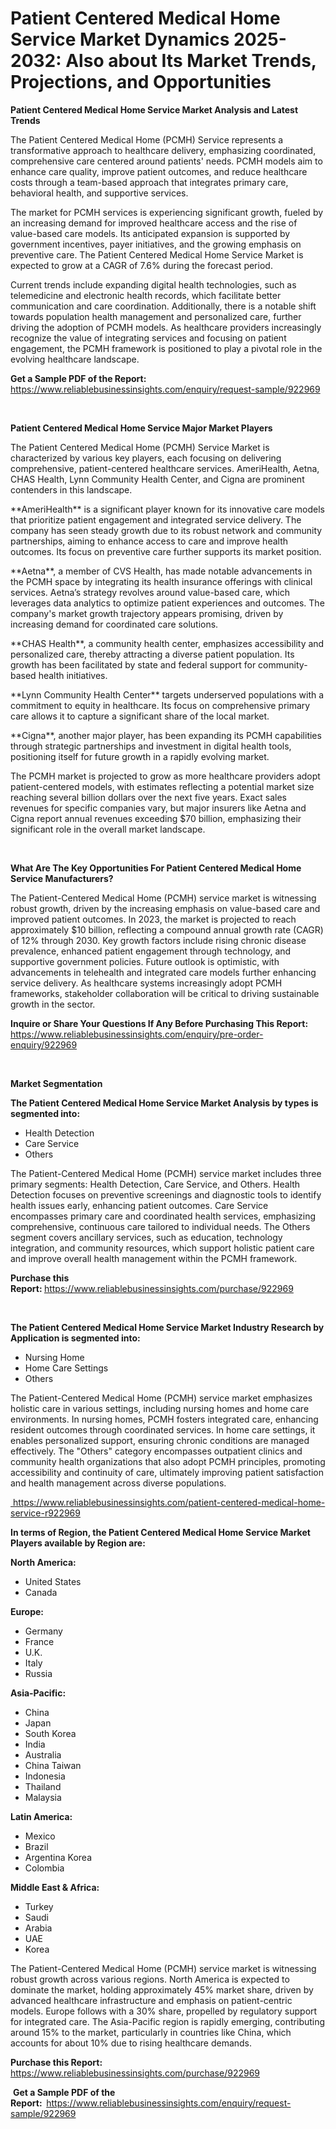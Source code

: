 <p><h1>Patient Centered Medical Home Service Market Dynamics 2025-2032: Also about Its Market Trends, Projections, and Opportunities</h1></p><p><strong>Patient Centered Medical Home Service Market Analysis and Latest Trends</strong></p>
<p><p>The Patient Centered Medical Home (PCMH) Service represents a transformative approach to healthcare delivery, emphasizing coordinated, comprehensive care centered around patients' needs. PCMH models aim to enhance care quality, improve patient outcomes, and reduce healthcare costs through a team-based approach that integrates primary care, behavioral health, and supportive services. </p><p>The market for PCMH services is experiencing significant growth, fueled by an increasing demand for improved healthcare access and the rise of value-based care models. Its anticipated expansion is supported by government incentives, payer initiatives, and the growing emphasis on preventive care. The Patient Centered Medical Home Service Market is expected to grow at a CAGR of 7.6% during the forecast period. </p><p>Current trends include expanding digital health technologies, such as telemedicine and electronic health records, which facilitate better communication and care coordination. Additionally, there is a notable shift towards population health management and personalized care, further driving the adoption of PCMH models. As healthcare providers increasingly recognize the value of integrating services and focusing on patient engagement, the PCMH framework is positioned to play a pivotal role in the evolving healthcare landscape.</p></p>
<p><strong>Get a Sample PDF of the Report:&nbsp;</strong> <a href="https://www.reliablebusinessinsights.com/enquiry/request-sample/922969?utm_campaign=3094&utm_medium=2&utm_source=Github&utm_content=ia&utm_term=18042025&utm_id=patient-centered-medical-home-service">https://www.reliablebusinessinsights.com/enquiry/request-sample/922969</a></p>
<p>&nbsp;</p>
<p><strong>Patient Centered Medical Home Service Major Market Players</strong></p>
<p><p>The Patient Centered Medical Home (PCMH) Service Market is characterized by various key players, each focusing on delivering comprehensive, patient-centered healthcare services. AmeriHealth, Aetna, CHAS Health, Lynn Community Health Center, and Cigna are prominent contenders in this landscape.</p><p>**AmeriHealth** is a significant player known for its innovative care models that prioritize patient engagement and integrated service delivery. The company has seen steady growth due to its robust network and community partnerships, aiming to enhance access to care and improve health outcomes. Its focus on preventive care further supports its market position.</p><p>**Aetna**, a member of CVS Health, has made notable advancements in the PCMH space by integrating its health insurance offerings with clinical services. Aetna’s strategy revolves around value-based care, which leverages data analytics to optimize patient experiences and outcomes. The company's market growth trajectory appears promising, driven by increasing demand for coordinated care solutions.</p><p>**CHAS Health**, a community health center, emphasizes accessibility and personalized care, thereby attracting a diverse patient population. Its growth has been facilitated by state and federal support for community-based health initiatives. </p><p>**Lynn Community Health Center** targets underserved populations with a commitment to equity in healthcare. Its focus on comprehensive primary care allows it to capture a significant share of the local market.</p><p>**Cigna**, another major player, has been expanding its PCMH capabilities through strategic partnerships and investment in digital health tools, positioning itself for future growth in a rapidly evolving market.</p><p>The PCMH market is projected to grow as more healthcare providers adopt patient-centered models, with estimates reflecting a potential market size reaching several billion dollars over the next five years. Exact sales revenues for specific companies vary, but major insurers like Aetna and Cigna report annual revenues exceeding $70 billion, emphasizing their significant role in the overall market landscape.</p></p>
<p>&nbsp;</p>
<p><strong>What Are The Key Opportunities For Patient Centered Medical Home Service Manufacturers?</strong></p>
<p><p>The Patient-Centered Medical Home (PCMH) service market is witnessing robust growth, driven by the increasing emphasis on value-based care and improved patient outcomes. In 2023, the market is projected to reach approximately $10 billion, reflecting a compound annual growth rate (CAGR) of 12% through 2030. Key growth factors include rising chronic disease prevalence, enhanced patient engagement through technology, and supportive government policies. Future outlook is optimistic, with advancements in telehealth and integrated care models further enhancing service delivery. As healthcare systems increasingly adopt PCMH frameworks, stakeholder collaboration will be critical to driving sustainable growth in the sector.</p></p>
<p><strong>Inquire or Share Your Questions If Any Before Purchasing This Report:</strong> <a href="https://www.reliablebusinessinsights.com/enquiry/pre-order-enquiry/922969?utm_campaign=3094&utm_medium=2&utm_source=Github&utm_content=ia&utm_term=18042025&utm_id=patient-centered-medical-home-service">https://www.reliablebusinessinsights.com/enquiry/pre-order-enquiry/922969</a></p>
<p>&nbsp;</p>
<p><strong>Market Segmentation</strong></p>
<p><strong>The Patient Centered Medical Home Service Market Analysis by types is segmented into:</strong></p>
<p><ul><li>Health Detection</li><li>Care Service</li><li>Others</li></ul></p>
<p><p>The Patient-Centered Medical Home (PCMH) service market includes three primary segments: Health Detection, Care Service, and Others. Health Detection focuses on preventive screenings and diagnostic tools to identify health issues early, enhancing patient outcomes. Care Service encompasses primary care and coordinated health services, emphasizing comprehensive, continuous care tailored to individual needs. The Others segment covers ancillary services, such as education, technology integration, and community resources, which support holistic patient care and improve overall health management within the PCMH framework.</p></p>
<p><strong>Purchase this Report:&nbsp;</strong><a href="https://www.reliablebusinessinsights.com/purchase/922969?utm_campaign=3094&utm_medium=2&utm_source=Github&utm_content=ia&utm_term=18042025&utm_id=patient-centered-medical-home-service">https://www.reliablebusinessinsights.com/purchase/922969</a></p>
<p>&nbsp;</p>
<p><strong>The Patient Centered Medical Home Service Market Industry Research by Application is segmented into:</strong></p>
<p><ul><li>Nursing Home</li><li>Home Care Settings</li><li>Others</li></ul></p>
<p><p>The Patient-Centered Medical Home (PCMH) service market emphasizes holistic care in various settings, including nursing homes and home care environments. In nursing homes, PCMH fosters integrated care, enhancing resident outcomes through coordinated services. In home care settings, it enables personalized support, ensuring chronic conditions are managed effectively. The "Others" category encompasses outpatient clinics and community health organizations that also adopt PCMH principles, promoting accessibility and continuity of care, ultimately improving patient satisfaction and health management across diverse populations.</p></p>
<p><a href="https://www.reliablebusinessinsights.com/patient-centered-medical-home-service-r922969?utm_campaign=3094&utm_medium=2&utm_source=Github&utm_content=ia&utm_term=18042025&utm_id=patient-centered-medical-home-service">&nbsp;https://www.reliablebusinessinsights.com/patient-centered-medical-home-service-r922969</a></p>
<p><strong>In terms of Region, the Patient Centered Medical Home Service Market Players available by Region are:</strong></p>
<p>
    <p> <strong> North America: </strong>
        <ul>
            <li>United States</li>
            <li>Canada</li>
        </ul>
        </p> 
    <p> <strong> Europe: </strong>
        <ul>
            <li>Germany</li>
            <li>France</li>
            <li>U.K.</li>
            <li>Italy</li>
            <li>Russia</li>
        </ul>
        </p> 
    <p> <strong> Asia-Pacific: </strong>
        <ul>
            <li>China</li>
            <li>Japan</li>
            <li>South Korea</li>
            <li>India</li>
            <li>Australia</li>
            <li>China Taiwan</li>
            <li>Indonesia</li>
            <li>Thailand</li>
            <li>Malaysia</li>
        </ul>
        </p> 
    <p> <strong> Latin America: </strong>
        <ul>
            <li>Mexico</li>
            <li>Brazil</li>
            <li>Argentina Korea</li>
            <li>Colombia</li>
        </ul>
        </p> 
    <p> <strong> Middle East & Africa: </strong>
        <ul>
            <li>Turkey</li>
            <li>Saudi</li>
            <li>Arabia</li>
            <li>UAE</li>
            <li>Korea</li>
        </ul>
    </p>
    </p>
<p><p>The Patient-Centered Medical Home (PCMH) service market is witnessing robust growth across various regions. North America is expected to dominate the market, holding approximately 45% market share, driven by advanced healthcare infrastructure and emphasis on patient-centric models. Europe follows with a 30% share, propelled by regulatory support for integrated care. The Asia-Pacific region is rapidly emerging, contributing around 15% to the market, particularly in countries like China, which accounts for about 10% due to rising healthcare demands.</p></p>
<p><strong>Purchase this Report: </strong><a href="https://www.reliablebusinessinsights.com/purchase/922969?utm_campaign=3094&utm_medium=2&utm_source=Github&utm_content=ia&utm_term=18042025&utm_id=patient-centered-medical-home-service">https://www.reliablebusinessinsights.com/purchase/922969</a></p>
<p>&nbsp;<strong>Get a Sample PDF of the Report:&nbsp;&nbsp;</strong><a href="https://www.reliablebusinessinsights.com/enquiry/request-sample/922969?utm_campaign=3094&utm_medium=2&utm_source=Github&utm_content=ia&utm_term=18042025&utm_id=patient-centered-medical-home-service">https://www.reliablebusinessinsights.com/enquiry/request-sample/922969</a></p>
<p><strong></strong></p>
<p><p></p><p></p><p></p></p>